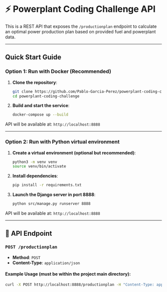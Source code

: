 # ⚡ Powerplant Coding Challenge API

This is a REST API that exposes the `/productionplan` endpoint to calculate an optimal power production plan based on provided fuel and powerplant data.

---

## Quick Start Guide

### Option 1: Run with Docker (Recommended)

1.  **Clone the repository**:
    ```bash
    git clone https://github.com/Pablo-Garcia-Perez/powerplant-coding-challenge
    cd powerplant-coding-challenge
    ```

2.  **Build and start the service**:
    ```bash
    docker-compose up --build
    ```

API will be available at: `http://localhost:8888`

---

### Option 2: Run with Python virtual environment

1.  **Create a virtual environment (optional but recommended)**:
    ```bash
    python3 -m venv venv
    source venv/bin/activate
    ```

2.  **Install dependencies**:
    ```bash
    pip install -r requirements.txt
    ```

3.  **Launch the Django server in port 8888**:
    ```bash
    python src/manage.py runserver 8888
    ```

API will be available at: `http://localhost:8888`

---

## 📌 API Endpoint

### `POST /productionplan`

* **Method**: `POST`
* **Content-Type**: `application/json`

#### Example Usage (must be within the project main directory):

```bash
curl -X POST http://localhost:8888/productionplan -H "Content-Type: application/json" --data @example_payloads/payload3.json
  ```